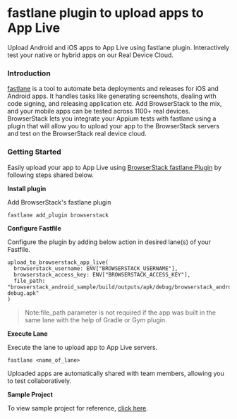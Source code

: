 # fastlane plugin to upload apps to App Live

Upload Android and iOS apps to App Live using fastlane plugin. Interactively test your native or hybrid apps on our Real Device Cloud.

### Introduction

[fastlane](https://fastlane.tools/) is a tool to automate beta deployments and releases for iOS and Android apps. It handles tasks like generating screenshots, dealing with code signing, and releasing application etc. Add BrowserStack to the mix, and your mobile apps can be tested across 1100+ real devices. BrowserStack lets you integrate your Appium tests with fastlane using a plugin that will allow you to upload your app to the BrowserStack servers and test on the BrowserStack real device cloud.

### Getting Started

Easily upload your app to App Live using [BrowserStack fastlane Plugin](https://rubygems.org/gems/fastlane-plugin-browserstack) by following steps shared below.

**Install plugin**

Add BrowserStack's fastlane plugin

```
fastlane add_plugin browserstack
```

**Configure Fastfile**

Configure the plugin by adding below action in desired lane(s) of your Fastfile.

```
upload_to_browserstack_app_live(
  browserstack_username: ENV["BROWSERSTACK_USERNAME"],
  browserstack_access_key: ENV["BROWSERSTACK_ACCESS_KEY"],
  file_path: "browserstack_android_sample/build/outputs/apk/debug/browserstack_android_sample-debug.apk"
)
```

> Note:file_path parameter is not required if the app was built in the same lane with the help of Gradle or Gym plugin.

**Execute Lane**

Execute the lane to upload app to App Live servers.
```
fastlane <name_of_lane>
```

Uploaded apps are automatically shared with team members, allowing you to test collaboratively.

**Sample Project**

To view sample project for reference, [click here](https://github.com/browserstack/browserstack-android-sample-app).

